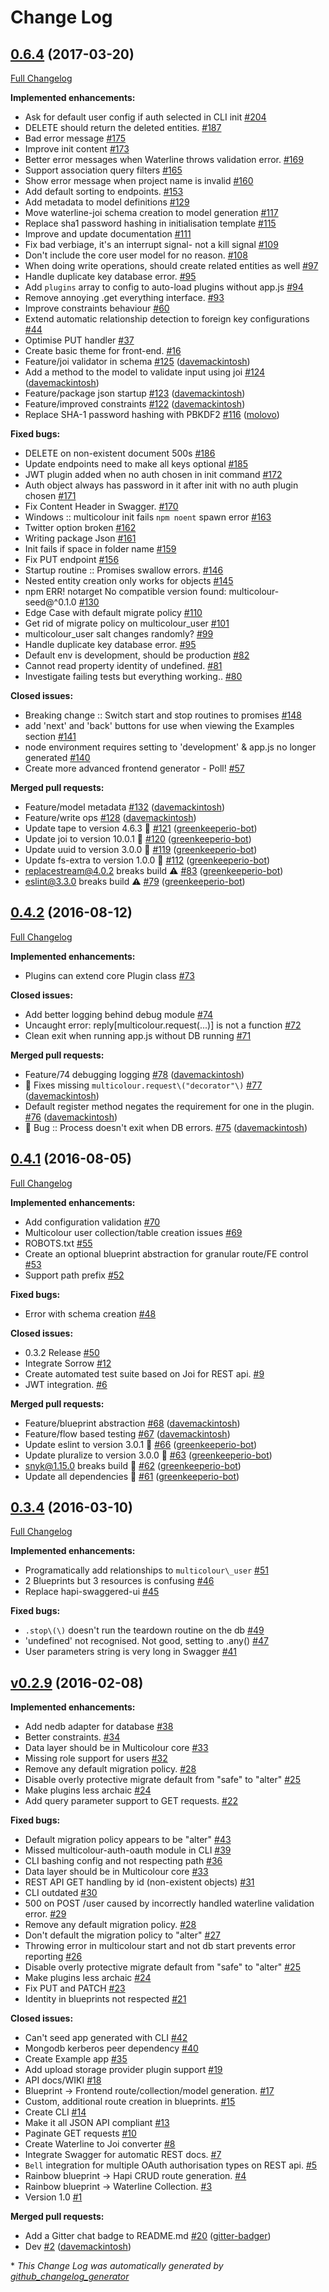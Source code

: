 # Change Log

## [0.6.4](https://github.com/Multicolour/multicolour/tree/0.6.4) (2017-03-20)
[Full Changelog](https://github.com/Multicolour/multicolour/compare/0.4.2...0.6.4)

**Implemented enhancements:**

- Ask for default user config if auth selected in CLI init [\#204](https://github.com/Multicolour/multicolour/issues/204)
- DELETE should return the deleted entities. [\#187](https://github.com/Multicolour/multicolour/issues/187)
- Bad error message [\#175](https://github.com/Multicolour/multicolour/issues/175)
- Improve init content [\#173](https://github.com/Multicolour/multicolour/issues/173)
- Better error messages when Waterline throws validation error. [\#169](https://github.com/Multicolour/multicolour/issues/169)
- Support association query filters [\#165](https://github.com/Multicolour/multicolour/issues/165)
- Show error message when project name is invalid [\#160](https://github.com/Multicolour/multicolour/issues/160)
- Add default sorting to endpoints. [\#153](https://github.com/Multicolour/multicolour/issues/153)
- Add metadata to model definitions [\#129](https://github.com/Multicolour/multicolour/issues/129)
- Move waterline-joi schema creation to model generation [\#117](https://github.com/Multicolour/multicolour/issues/117)
- Replace sha1 password hashing in initialisation template [\#115](https://github.com/Multicolour/multicolour/issues/115)
- Improve and update documentation [\#111](https://github.com/Multicolour/multicolour/issues/111)
- Fix bad verbiage, it's an interrupt signal- not a kill signal [\#109](https://github.com/Multicolour/multicolour/issues/109)
- Don't include the core user model for no reason. [\#108](https://github.com/Multicolour/multicolour/issues/108)
- When doing write operations, should create related entities as well [\#97](https://github.com/Multicolour/multicolour/issues/97)
- Handle duplicate key database error. [\#95](https://github.com/Multicolour/multicolour/issues/95)
- Add `plugins` array to config to auto-load plugins without app.js [\#94](https://github.com/Multicolour/multicolour/issues/94)
- Remove annoying .get everything interface. [\#93](https://github.com/Multicolour/multicolour/issues/93)
- Improve constraints behaviour [\#60](https://github.com/Multicolour/multicolour/issues/60)
- Extend automatic relationship detection to foreign key configurations [\#44](https://github.com/Multicolour/multicolour/issues/44)
- Optimise PUT handler [\#37](https://github.com/Multicolour/multicolour/issues/37)
- Create basic theme for front-end. [\#16](https://github.com/Multicolour/multicolour/issues/16)
- Feature/joi validator in schema [\#125](https://github.com/Multicolour/multicolour/pull/125) ([davemackintosh](https://github.com/davemackintosh))
- Add a method to the model to validate input using joi [\#124](https://github.com/Multicolour/multicolour/pull/124) ([davemackintosh](https://github.com/davemackintosh))
- Feature/package json startup [\#123](https://github.com/Multicolour/multicolour/pull/123) ([davemackintosh](https://github.com/davemackintosh))
- Feature/improved constraints [\#122](https://github.com/Multicolour/multicolour/pull/122) ([davemackintosh](https://github.com/davemackintosh))
- Replace SHA-1 password hashing with PBKDF2 [\#116](https://github.com/Multicolour/multicolour/pull/116) ([molovo](https://github.com/molovo))

**Fixed bugs:**

- DELETE on non-existent document 500s [\#186](https://github.com/Multicolour/multicolour/issues/186)
- Update endpoints need to make all keys optional [\#185](https://github.com/Multicolour/multicolour/issues/185)
- JWT plugin added when no auth chosen in init command [\#172](https://github.com/Multicolour/multicolour/issues/172)
- Auth object always has password in it after init with no auth plugin chosen [\#171](https://github.com/Multicolour/multicolour/issues/171)
- Fix Content Header in Swagger. [\#170](https://github.com/Multicolour/multicolour/issues/170)
- Windows :: multicolour init fails `npm noent` spawn error [\#163](https://github.com/Multicolour/multicolour/issues/163)
- Twitter option broken [\#162](https://github.com/Multicolour/multicolour/issues/162)
- Writing package Json [\#161](https://github.com/Multicolour/multicolour/issues/161)
- Init fails if space in folder name [\#159](https://github.com/Multicolour/multicolour/issues/159)
- Fix PUT endpoint [\#156](https://github.com/Multicolour/multicolour/issues/156)
- Startup routine :: Promises swallow errors. [\#146](https://github.com/Multicolour/multicolour/issues/146)
- Nested entity creation only works for objects [\#145](https://github.com/Multicolour/multicolour/issues/145)
- npm ERR! notarget No compatible version found: multicolour-seed@^0.1.0 [\#130](https://github.com/Multicolour/multicolour/issues/130)
- Edge Case with default migrate policy [\#110](https://github.com/Multicolour/multicolour/issues/110)
- Get rid of migrate policy on multicolour\_user [\#101](https://github.com/Multicolour/multicolour/issues/101)
- multicolour\_user salt changes randomly? [\#99](https://github.com/Multicolour/multicolour/issues/99)
- Handle duplicate key database error. [\#95](https://github.com/Multicolour/multicolour/issues/95)
- Default env is development, should be production [\#82](https://github.com/Multicolour/multicolour/issues/82)
- Cannot read property identity of undefined. [\#81](https://github.com/Multicolour/multicolour/issues/81)
- Investigate failing tests but everything working.. [\#80](https://github.com/Multicolour/multicolour/issues/80)

**Closed issues:**

- Breaking change :: Switch start and stop routines to promises [\#148](https://github.com/Multicolour/multicolour/issues/148)
- add 'next' and 'back' buttons for use when viewing the Examples section [\#141](https://github.com/Multicolour/multicolour/issues/141)
- node environment requires setting to 'development' & app.js no longer generated [\#140](https://github.com/Multicolour/multicolour/issues/140)
- Create more advanced frontend generator - Poll! [\#57](https://github.com/Multicolour/multicolour/issues/57)

**Merged pull requests:**

- Feature/model metadata [\#132](https://github.com/Multicolour/multicolour/pull/132) ([davemackintosh](https://github.com/davemackintosh))
- Feature/write ops [\#128](https://github.com/Multicolour/multicolour/pull/128) ([davemackintosh](https://github.com/davemackintosh))
- Update tape to version 4.6.3 🚀 [\#121](https://github.com/Multicolour/multicolour/pull/121) ([greenkeeperio-bot](https://github.com/greenkeeperio-bot))
- Update joi to version 10.0.1 🚀 [\#120](https://github.com/Multicolour/multicolour/pull/120) ([greenkeeperio-bot](https://github.com/greenkeeperio-bot))
- Update uuid to version 3.0.0 🚀 [\#119](https://github.com/Multicolour/multicolour/pull/119) ([greenkeeperio-bot](https://github.com/greenkeeperio-bot))
- Update fs-extra to version 1.0.0 🚀 [\#112](https://github.com/Multicolour/multicolour/pull/112) ([greenkeeperio-bot](https://github.com/greenkeeperio-bot))
- replacestream@4.0.2 breaks build ⚠️ [\#83](https://github.com/Multicolour/multicolour/pull/83) ([greenkeeperio-bot](https://github.com/greenkeeperio-bot))
- eslint@3.3.0 breaks build ⚠️ [\#79](https://github.com/Multicolour/multicolour/pull/79) ([greenkeeperio-bot](https://github.com/greenkeeperio-bot))

## [0.4.2](https://github.com/Multicolour/multicolour/tree/0.4.2) (2016-08-12)
[Full Changelog](https://github.com/Multicolour/multicolour/compare/0.4.1...0.4.2)

**Implemented enhancements:**

- Plugins can extend core Plugin class [\#73](https://github.com/Multicolour/multicolour/issues/73)

**Closed issues:**

- Add better logging behind debug module [\#74](https://github.com/Multicolour/multicolour/issues/74)
- Uncaught error: reply\[multicolour.request\(...\)\] is not a function [\#72](https://github.com/Multicolour/multicolour/issues/72)
- Clean exit when running app.js without DB running [\#71](https://github.com/Multicolour/multicolour/issues/71)

**Merged pull requests:**

- Feature/74 debugging logging [\#78](https://github.com/Multicolour/multicolour/pull/78) ([davemackintosh](https://github.com/davemackintosh))
- 🐛 Fixes missing `multicolour.request\("decorator"\)` [\#77](https://github.com/Multicolour/multicolour/pull/77) ([davemackintosh](https://github.com/davemackintosh))
- Default register method negates the requirement for one in the plugin. [\#76](https://github.com/Multicolour/multicolour/pull/76) ([davemackintosh](https://github.com/davemackintosh))
- 🐛 Bug :: Process doesn't exit when DB errors. [\#75](https://github.com/Multicolour/multicolour/pull/75) ([davemackintosh](https://github.com/davemackintosh))

## [0.4.1](https://github.com/Multicolour/multicolour/tree/0.4.1) (2016-08-05)
[Full Changelog](https://github.com/Multicolour/multicolour/compare/0.3.4...0.4.1)

**Implemented enhancements:**

- Add configuration validation [\#70](https://github.com/Multicolour/multicolour/issues/70)
- Multicolour user collection/table creation issues [\#69](https://github.com/Multicolour/multicolour/issues/69)
- ROBOTS.txt [\#55](https://github.com/Multicolour/multicolour/issues/55)
- Create an optional blueprint abstraction for granular route/FE control [\#53](https://github.com/Multicolour/multicolour/issues/53)
- Support path prefix [\#52](https://github.com/Multicolour/multicolour/issues/52)

**Fixed bugs:**

- Error with schema creation [\#48](https://github.com/Multicolour/multicolour/issues/48)

**Closed issues:**

- 0.3.2 Release [\#50](https://github.com/Multicolour/multicolour/issues/50)
- Integrate Sorrow [\#12](https://github.com/Multicolour/multicolour/issues/12)
- Create automated test suite based on Joi for REST api. [\#9](https://github.com/Multicolour/multicolour/issues/9)
- JWT integration. [\#6](https://github.com/Multicolour/multicolour/issues/6)

**Merged pull requests:**

- Feature/blueprint abstraction [\#68](https://github.com/Multicolour/multicolour/pull/68) ([davemackintosh](https://github.com/davemackintosh))
- Feature/flow based testing [\#67](https://github.com/Multicolour/multicolour/pull/67) ([davemackintosh](https://github.com/davemackintosh))
- Update eslint to version 3.0.1 🚀 [\#66](https://github.com/Multicolour/multicolour/pull/66) ([greenkeeperio-bot](https://github.com/greenkeeperio-bot))
- Update pluralize to version 3.0.0 🚀 [\#63](https://github.com/Multicolour/multicolour/pull/63) ([greenkeeperio-bot](https://github.com/greenkeeperio-bot))
- snyk@1.15.0 breaks build 🚨 [\#62](https://github.com/Multicolour/multicolour/pull/62) ([greenkeeperio-bot](https://github.com/greenkeeperio-bot))
- Update all dependencies 🌴 [\#61](https://github.com/Multicolour/multicolour/pull/61) ([greenkeeperio-bot](https://github.com/greenkeeperio-bot))

## [0.3.4](https://github.com/Multicolour/multicolour/tree/0.3.4) (2016-03-10)
[Full Changelog](https://github.com/Multicolour/multicolour/compare/v0.2.9...0.3.4)

**Implemented enhancements:**

- Programatically add relationships to `multicolour\_user` [\#51](https://github.com/Multicolour/multicolour/issues/51)
- 2 Blueprints but 3 resources is confusing [\#46](https://github.com/Multicolour/multicolour/issues/46)
- Replace hapi-swaggered-ui [\#45](https://github.com/Multicolour/multicolour/issues/45)

**Fixed bugs:**

- `.stop\(\)` doesn't run the teardown routine on the db [\#49](https://github.com/Multicolour/multicolour/issues/49)
- 'undefined' not recognised. Not good, setting to .any\(\) [\#47](https://github.com/Multicolour/multicolour/issues/47)
- User parameters string is very long in Swagger [\#41](https://github.com/Multicolour/multicolour/issues/41)

## [v0.2.9](https://github.com/Multicolour/multicolour/tree/v0.2.9) (2016-02-08)
**Implemented enhancements:**

- Add nedb adapter for database [\#38](https://github.com/Multicolour/multicolour/issues/38)
- Better constraints. [\#34](https://github.com/Multicolour/multicolour/issues/34)
- Data layer should be in Multicolour core [\#33](https://github.com/Multicolour/multicolour/issues/33)
- Missing role support for users [\#32](https://github.com/Multicolour/multicolour/issues/32)
- Remove any default migration policy. [\#28](https://github.com/Multicolour/multicolour/issues/28)
- Disable overly protective migrate default from "safe" to "alter" [\#25](https://github.com/Multicolour/multicolour/issues/25)
- Make plugins less archaic [\#24](https://github.com/Multicolour/multicolour/issues/24)
- Add query parameter support to GET requests. [\#22](https://github.com/Multicolour/multicolour/issues/22)

**Fixed bugs:**

- Default migration policy appears to be "alter" [\#43](https://github.com/Multicolour/multicolour/issues/43)
- Missed multicolour-auth-oauth module in CLI [\#39](https://github.com/Multicolour/multicolour/issues/39)
- CLI bashing config and not respecting path [\#36](https://github.com/Multicolour/multicolour/issues/36)
- Data layer should be in Multicolour core [\#33](https://github.com/Multicolour/multicolour/issues/33)
- REST API GET handling by id \(non-existent objects\) [\#31](https://github.com/Multicolour/multicolour/issues/31)
- CLI outdated [\#30](https://github.com/Multicolour/multicolour/issues/30)
- 500 on POST /user caused by incorrectly handled waterline validation error. [\#29](https://github.com/Multicolour/multicolour/issues/29)
- Remove any default migration policy. [\#28](https://github.com/Multicolour/multicolour/issues/28)
- Don't default the migration policy to "alter" [\#27](https://github.com/Multicolour/multicolour/issues/27)
- Throwing error in multicolour start and not db start prevents error reporting [\#26](https://github.com/Multicolour/multicolour/issues/26)
- Disable overly protective migrate default from "safe" to "alter" [\#25](https://github.com/Multicolour/multicolour/issues/25)
- Make plugins less archaic [\#24](https://github.com/Multicolour/multicolour/issues/24)
- Fix PUT and PATCH [\#23](https://github.com/Multicolour/multicolour/issues/23)
- Identity in blueprints not respected [\#21](https://github.com/Multicolour/multicolour/issues/21)

**Closed issues:**

- Can't seed app generated with CLI [\#42](https://github.com/Multicolour/multicolour/issues/42)
- Mongodb kerberos peer dependency [\#40](https://github.com/Multicolour/multicolour/issues/40)
- Create Example app [\#35](https://github.com/Multicolour/multicolour/issues/35)
- Add upload storage provider plugin support [\#19](https://github.com/Multicolour/multicolour/issues/19)
- API docs/WIKI [\#18](https://github.com/Multicolour/multicolour/issues/18)
- Blueprint -\> Frontend route/collection/model generation. [\#17](https://github.com/Multicolour/multicolour/issues/17)
- Custom, additional route creation in blueprints. [\#15](https://github.com/Multicolour/multicolour/issues/15)
- Create CLI [\#14](https://github.com/Multicolour/multicolour/issues/14)
- Make it all JSON API compliant [\#13](https://github.com/Multicolour/multicolour/issues/13)
- Paginate GET requests [\#10](https://github.com/Multicolour/multicolour/issues/10)
- Create Waterline to Joi converter [\#8](https://github.com/Multicolour/multicolour/issues/8)
- Integrate Swagger for automatic REST docs. [\#7](https://github.com/Multicolour/multicolour/issues/7)
- `Bell` integration for multiple OAuth authorisation types on REST api. [\#5](https://github.com/Multicolour/multicolour/issues/5)
- Rainbow blueprint -\> Hapi CRUD route generation. [\#4](https://github.com/Multicolour/multicolour/issues/4)
- Rainbow blueprint -\> Waterline Collection. [\#3](https://github.com/Multicolour/multicolour/issues/3)
- Version 1.0 [\#1](https://github.com/Multicolour/multicolour/issues/1)

**Merged pull requests:**

- Add a Gitter chat badge to README.md [\#20](https://github.com/Multicolour/multicolour/pull/20) ([gitter-badger](https://github.com/gitter-badger))
- Dev [\#2](https://github.com/Multicolour/multicolour/pull/2) ([davemackintosh](https://github.com/davemackintosh))



\* *This Change Log was automatically generated by [github_changelog_generator](https://github.com/skywinder/Github-Changelog-Generator)*